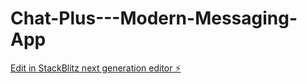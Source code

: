 # Chat-Plus---Modern-Messaging-App

[Edit in StackBlitz next generation editor ⚡️](https://stackblitz.com/~/github.com/Sugumanchim/Chat-Plus---Modern-Messaging-App)
